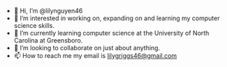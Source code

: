 - 👋 Hi, I’m @lilynguyen46
- 👀 I’m interested in working on, expanding on and learning my computer science skills. 
- 🌱 I’m currently learning computer science at the University of North Carolina at Greensboro. 
- 💞️ I’m looking to collaborate on just about anything. 
- 📫 How to reach me my email is lilygriggs46@gmail.com

<!---
lilynguyen46/lilynguyen46 is a ✨ special ✨ repository because its `README.md` (this file) appears on your GitHub profile.
You can click the Preview link to take a look at your changes.
--->
